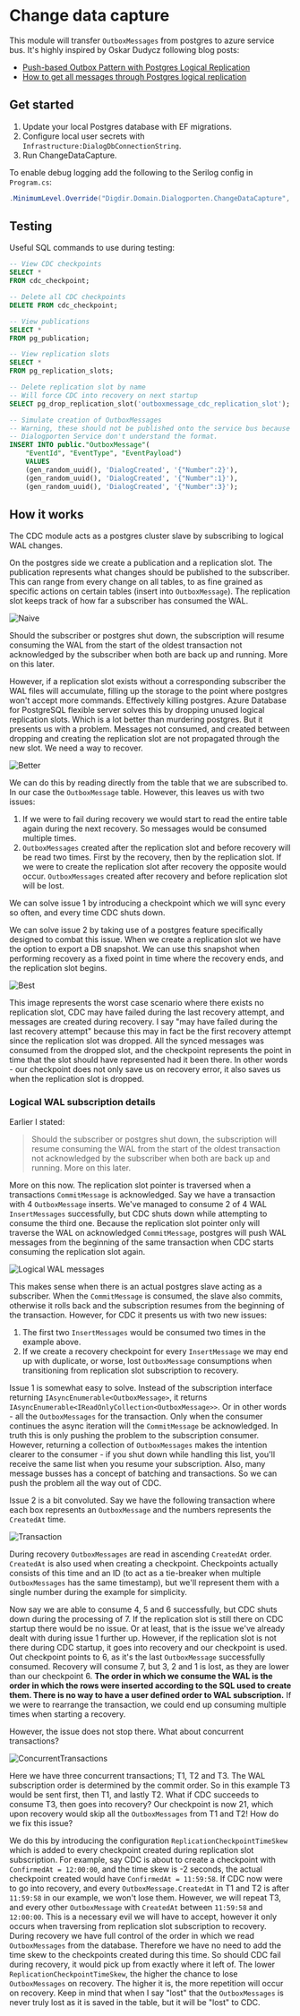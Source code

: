 # Change data capture
This module will transfer `OutboxMessages` from postgres to azure service bus. It's highly inspired by Oskar Dudycz following blog posts:  
- [Push-based Outbox Pattern with Postgres Logical Replication](https://event-driven.io/en/push_based_outbox_pattern_with_postgres_logical_replication/)
- [How to get all messages through Postgres logical replication](https://event-driven.io/en/how_to_get_all_messages_through_postgres_logical_replication/)


## Get started
1. Update your local Postgres database with EF migrations.
2. Configure local user secrets with `Infrastructure:DialogDbConnectionString`.
3. Run ChangeDataCapture.

To enable debug logging add the following to the Serilog config in `Program.cs`:

```csharp
.MinimumLevel.Override("Digdir.Domain.Dialogporten.ChangeDataCapture", Serilog.Events.LogEventLevel.Debug)
```

## Testing
Useful SQL commands to use during testing: 
```SQL
-- View CDC checkpoints
SELECT * 
FROM cdc_checkpoint;

-- Delete all CDC checkpoints
DELETE FROM cdc_checkpoint;

-- View publications
SELECT * 
FROM pg_publication;

-- View replication slots
SELECT *
FROM pg_replication_slots;

-- Delete replication slot by name
-- Will force CDC into recovery on next startup
SELECT pg_drop_replication_slot('outboxmessage_cdc_replication_slot');

-- Simulate creation of OutboxMessages
-- Warning, these should not be published onto the service bus because
-- Dialogporten Service don't understand the format.
INSERT INTO public."OutboxMessage"(
	"EventId", "EventType", "EventPayload")
	VALUES 
	(gen_random_uuid(), 'DialogCreated', '{"Number":2}'),
	(gen_random_uuid(), 'DialogCreated', '{"Number":1}'),
	(gen_random_uuid(), 'DialogCreated', '{"Number":3}');
```

## How it works
The CDC module acts as a postgres cluster slave by subscribing to logical WAL changes.

On the postgres side we create a publication and a replication slot. The publication represents what changes should be published to the subscriber. This can range from every change on all tables, to as fine grained as specific actions on certain tables (insert into `OutboxMessage`). The replication slot keeps track of how far a subscriber has consumed the WAL. 

![Naive](doc/Naive.svg "Naive")

Should the subscriber or postgres shut down, the subscription will resume consuming the WAL from the start of the oldest transaction not acknowledged by the subscriber when both are back up and running. More on this later.

However, if a replication slot exists without a corresponding subscriber the WAL files will accumulate, filling up the storage to the point where postgres won't accept more commands. Effectively killing postgres. Azure Database for PostgreSQL flexible server solves this by dropping unused logical replication slots. Which is a lot better than murdering postgres. But it presents us with a problem. Messages not consumed, and created between dropping and creating the replication slot are not propagated through the new slot. We need a way to recover. 

![Better](doc/Better.svg "Better")

We can do this by reading directly from the table that we are subscribed to. In our case the `OutboxMessage` table. However, this leaves us with two issues:
1. If we were to fail during recovery we would start to read the entire table again during the next recovery. So messages would be consumed multiple times.
2. `OutboxMessages` created after the replication slot and before recovery will be read two times. First by the recovery, then by the replication slot. If we were to create the replication slot after recovery the opposite would occur. `OutboxMessages` created after recovery and before replication slot will be lost.

We can solve issue 1 by introducing a checkpoint which we will sync every so often, and every time CDC shuts down. 

We can solve issue 2 by taking use of a postgres feature specifically designed to combat this issue. When we create a replication slot we have the option to export a DB snapshot. We can use this snapshot when performing recovery as a fixed point in time where the recovery ends, and the replication slot begins.

![Best](doc/Best.svg "Best")

This image represents the worst case scenario where there exists no replication slot, CDC may have failed during the last recovery attempt, and messages are created during recovery. I say "may have failed during the last recovery attempt" because this may in fact be the first recovery attempt since the replication slot was dropped. All the synced messages was consumed from the dropped slot, and the checkpoint represents the point in time that the slot should have represented had it been there. In other words - our checkpoint does not only save us on recovery error, it also saves us when the replication slot is dropped. 

### Logical WAL subscription details
Earlier I stated:

> Should the subscriber or postgres shut down, the subscription will resume consuming the WAL from the start of the oldest transaction not acknowledged by the subscriber when both are back up and running. More on this later.

More on this now. The replication slot pointer is traversed when a transactions `CommitMessage` is acknowledged. Say we have a transaction with 4 `OutboxMessage` inserts. We've managed to consume 2 of 4 WAL `InsertMessages` successfully, but CDC shuts down while attempting to consume the third one. Because the replication slot pointer only will traverse the WAL on acknowledged `CommitMessage`, postgres will push WAL messages from the beginning of the same transaction when CDC starts consuming the replication slot again. 

![Logical WAL messages](doc/Logical%20WAL%20messages.svg "Logical WAL messages")

This makes sense when there is an actual postgres slave acting as a subscriber. When the `CommitMessage` is consumed, the slave also commits, otherwise it rolls back and the subscription resumes from the beginning of the transaction. However, for CDC it presents us with two new issues:

1. The first two `InsertMessages` would be consumed two times in the example above. 
2. If we create a recovery checkpoint for every `InsertMessage` we may end up with duplicate, or worse, lost `OutboxMessage` consumptions when transitioning from replication slot subscription to recovery.

Issue 1 is somewhat easy to solve. Instead of the subscription interface returning `IAsyncEnumerable<OutboxMessage>`, it returns `IAsyncEnumerable<IReadOnlyCollection<OutboxMessage>>`. Or in other words - all the `OutboxMessages` for the transaction. Only when the consumer continues the async iteration will the `CommitMessage` be acknowledged. In truth this is only pushing the problem to the subscription consumer. However, returning a collection of `OutboxMessages` makes the intention clearer to the consumer - if you shut down while handling this list, you'll receive the same list when you resume your subscription. Also, many message busses has a concept of batching and transactions. So we can push the problem all the way out of CDC.

Issue 2 is a bit convoluted. Say we have the following transaction where each box represents an `OutboxMessage` and the numbers represents the `CreatedAt` time. 

![Transaction](doc/Transaction.svg "Transaction")

During recovery `OutboxMessages` are read in ascending `CreatedAt` order. `CreatedAt` is also used when creating a checkpoint. Checkpoints actually consists of this time and an ID (to act as a tie-breaker when multiple `OutboxMessages` has the same timestamp), but we'll represent them with a single number during the example for simplicity. 

Now say we are able to consume 4, 5 and 6 successfully, but CDC shuts down during the processing of 7. If the replication slot is still there on CDC startup there would be no issue. Or at least, that is the issue we've already dealt with during issue 1 further up. However, if the replication slot is not there during CDC startup, it goes into recovery and our checkpoint is used. Out checkpoint points to 6, as it's the last `OutboxMessage` successfully consumed. Recovery will consume 7, but 3, 2 and 1 is lost, as they are lower than our checkpoint 6. **The order in which we consume the WAL is the order in which the rows were inserted according to the SQL used to create them. There is no way to have a user defined order to WAL subscription.** If we were to rearrange the transaction, we could end up consuming multiple times when starting a recovery. 

However, the issue does not stop there. What about concurrent transactions? 

![ConcurrentTransactions](doc/ConcurrentTransactions.svg "ConcurrentTransactions")

Here we have three concurrent transactions; T1, T2 and T3. The WAL subscription order is determined by the commit order. So in this example T3 would be sent first, then T1, and lastly T2. What if CDC succeeds to consume T3, then goes into recovery? Our checkpoint is now 21, which upon recovery would skip all the `OutboxMessages` from T1 and T2! How do we fix this issue? 

We do this by introducing the configuration `ReplicationCheckpointTimeSkew` which is added to every checkpoint created during replication slot subscription. For example, say CDC is about to create a checkpoint with `ConfirmedAt = 12:00:00`, and the time skew is -2 seconds, the actual checkpoint created would have `ConfirmedAt = 11:59:58`. If CDC now were to go into recovery, and every `OutboxMessage.CreatedAt` in T1 and T2 is after `11:59:58` in our example, we won't lose them. However, we will repeat T3, and every other `OutboxMessage` with `CreatedAt` between `11:59:58` and `12:00:00`. This is a necessary evil we will have to accept, however it only occurs when traversing from replication slot subscription to recovery. During recovery we have full control of the order in which we read `OutboxMessages` from the database. Therefore we have no need to add the time skew to the checkpoints created during this time. So should CDC fail during recovery, it would pick up from exactly where it left of. The lower `ReplicationCheckpointTimeSkew`, the higher the chance to lose `OutboxMessages` on recovery. The higher it is, the more repetition will occur on recovery. Keep in mind that when I say "lost" that the `OutboxMessages` is never truly lost as it is saved in the table, but it will be "lost" to CDC.
